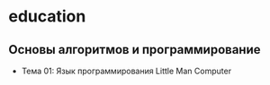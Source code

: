 # education

## Основы алгоритмов и программирование
- Тема 01: Язык программирования Little Man Computer
